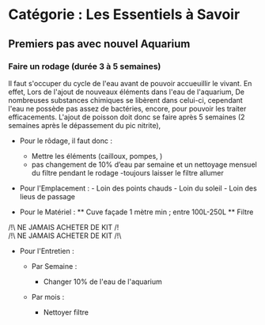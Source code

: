 # Catégorie : Les Essentiels à Savoir

## Premiers pas avec nouvel Aquarium
### Faire un rodage (durée 3 à 5 semaines)
Il faut s'occuper du cycle de l'eau avant de pouvoir accueuillir le vivant.
En effet, Lors de l'ajout de nouveaux éléments dans l'eau de l'aquarium, De
nombreuses substances chimiques se libèrent dans celui-ci, cependant l'eau ne
possède pas assez de bactéries, encore, pour pouvoir les traiter efficacements.
L'ajout de poisson doit donc se faire après 5 semaines (2 semaines après le
dépassement du pic nitrite),
- Pour le rôdage, il faut donc :
    - Mettre les éléments (cailloux, pompes, )
    - pas changement de 10% d’eau par semaine et un nettoyage mensuel du filtre pendant le rodage
    -toujours laisser le filtre allumer

- Pour l'Emplacement : - Loin des points chauds
                       - Loin du soleil
                       - Loin des lieus de passage

* Pour le Matériel :
    ** Cuve façade 1 mètre min ; entre 100L-250L
    ** Filtre

/!\ NE JAMAIS ACHETER DE KIT /!\
/!\ NE JAMAIS ACHETER DE KIT /!\
- Pour l'Entretien :

    - Par Semaine :
        - Changer 10% de l'eau de l'aquarium

    - Par mois :
        - Nettoyer filtre